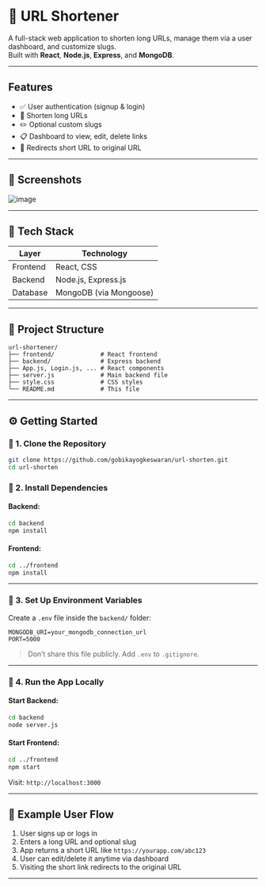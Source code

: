 
# 🔗 URL Shortener

A full-stack web application to shorten long URLs, manage them via a user dashboard, and customize slugs.  
Built with **React**, **Node.js**, **Express**, and **MongoDB**.

---

## Features

- ✅ User authentication (signup & login)
- 🔗 Shorten long URLs
- ✏️ Optional custom slugs
- 📋 Dashboard to view, edit, delete links
- 🔁 Redirects short URL to original URL

---

## 📸 Screenshots

![image](https://github.com/user-attachments/assets/40779ab4-0f13-402c-911c-993258dc224b)

---

## 🧱 Tech Stack

| Layer       | Technology                |
|-------------|---------------------------|
| Frontend    | React, CSS                |
| Backend     | Node.js, Express.js       |
| Database    | MongoDB (via Mongoose)    |

---

## 📁 Project Structure

```
url-shortener/
├── frontend/             # React frontend
├── backend/              # Express backend
├── App.js, Login.js, ... # React components
├── server.js             # Main backend file
├── style.css             # CSS styles
└── README.md             # This file
```

---

## ⚙️ Getting Started

### 🔹 1. Clone the Repository

```bash
git clone https://github.com/gobikayogkeswaran/url-shorten.git
cd url-shorten
```

### 🔹 2. Install Dependencies

#### Backend:

```bash
cd backend
npm install
```

#### Frontend:

```bash
cd ../frontend
npm install
```

---

### 🔹 3. Set Up Environment Variables

Create a `.env` file inside the `backend/` folder:

```env
MONGODB_URI=your_mongodb_connection_url
PORT=5000
```

> Don’t share this file publicly. Add `.env` to `.gitignore`.

---

### 🔹 4. Run the App Locally

#### Start Backend:

```bash
cd backend
node server.js
```

#### Start Frontend:

```bash
cd ../frontend
npm start
```

Visit: `http://localhost:3000`

---

## 🧪 Example User Flow

1. User signs up or logs in
2. Enters a long URL and optional slug
3. App returns a short URL like `https://yourapp.com/abc123`
4. User can edit/delete it anytime via dashboard
5. Visiting the short link redirects to the original URL

---

